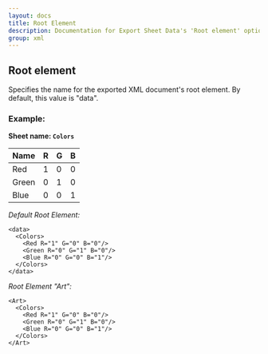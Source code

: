 ```yaml
---
layout: docs
title: Root Element
description: Documentation for Export Sheet Data's 'Root element' option.
group: xml
---
```


Root element
------------
Specifies the name for the exported XML document's root element. By default, this value is "data".

### Example: ###

**Sheet name: `Colors`**

Name | R | G | B
---- | - | - | -
Red | 1 | 0 | 0
Green | 0 | 1 | 0
Blue | 0 | 0 | 1

*Default Root Element:*
```
<data>
  <Colors>
    <Red R="1" G="0" B="0"/>
    <Green R="0" G="1" B="0"/>
    <Blue R="0" G="0" B="1"/>
  </Colors>
</data>
```

*Root Element "Art":*
```
<Art>
  <Colors>
    <Red R="1" G="0" B="0"/>
    <Green R="0" G="1" B="0"/>
    <Blue R="0" G="0" B="1"/>
  </Colors>
</Art>
```
